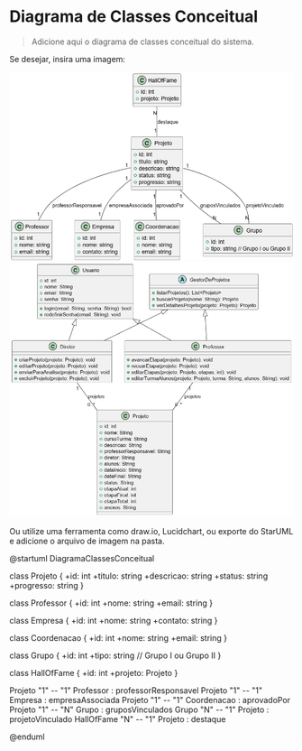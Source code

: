 # Diagrama de Classes Conceitual

> Adicione aqui o diagrama de classes conceitual do sistema.

Se desejar, insira uma imagem:

![Diagrama de Classes Conceitual](diagrama_de_classes_conceitual.png)
![Diagrama de Classes Conceitual](diagrama_de_classe_de_uso2.png)

Ou utilize uma ferramenta como draw.io, Lucidchart, ou exporte do StarUML e adicione o arquivo de imagem na pasta.


@startuml DiagramaClassesConceitual

class Projeto {
  +id: int
  +titulo: string
  +descricao: string
  +status: string
  +progresso: string
}

class Professor {
  +id: int
  +nome: string
  +email: string
}

class Empresa {
  +id: int
  +nome: string
  +contato: string
}

class Coordenacao {
  +id: int
  +nome: string
  +email: string
}

class Grupo {
  +id: int
  +tipo: string // Grupo I ou Grupo II
}

class HallOfFame {
  +id: int
  +projeto: Projeto
}

Projeto "1" -- "1" Professor : professorResponsavel
Projeto "1" -- "1" Empresa : empresaAssociada
Projeto "1" -- "1" Coordenacao : aprovadoPor
Projeto "1" -- "N" Grupo : gruposVinculados
Grupo "N" -- "1" Projeto : projetoVinculado
HallOfFame "N" -- "1" Projeto : destaque

@enduml
